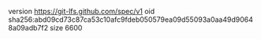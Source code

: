 version https://git-lfs.github.com/spec/v1
oid sha256:abd09cd73c87ca53c10afc9fdeb050579ea09d55093a0aa49d90648a09adb7f2
size 6600
